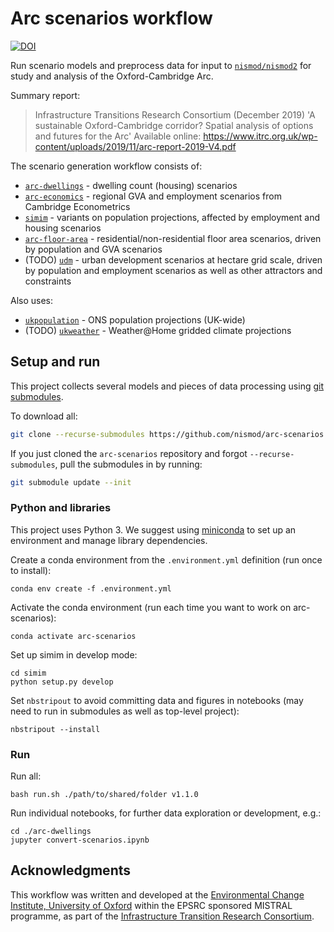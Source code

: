 # Arc scenarios workflow

[![DOI](https://zenodo.org/badge/190181451.svg)](https://zenodo.org/badge/latestdoi/190181451)

Run scenario models and preprocess data for input to
[`nismod/nismod2`](https://github.com/nismod/nismod2) for study and analysis of the
Oxford-Cambridge Arc.

Summary report:

> Infrastructure Transitions Research Consortium (December 2019) 'A sustainable
Oxford-Cambridge corridor? Spatial analysis of options and futures for the Arc' Available
online: https://www.itrc.org.uk/wp-content/uploads/2019/11/arc-report-2019-V4.pdf

The scenario generation workflow consists of:
- [`arc-dwellings`](https://github.com/nismod/arc-dwellings) - dwelling count (housing)
  scenarios
- [`arc-economics`](https://github.com/nismod/arc-economics) - regional GVA and employment
  scenarios from Cambridge Econometrics
- [`simim`](https://github.com/nismod/simim) - variants on population projections, affected by
  employment and housing scenarios
- [`arc-floor-area`](https://github.com/nismod/arc-floor-area) - residential/non-residential
  floor area scenarios, driven by population and GVA scenarios
- (TODO) [`udm`](https://github.com/geospatialncl/urban_development_model) - urban development
  scenarios at hectare grid scale, driven by population and employment scenarios as well as
  other attractors and constraints

Also uses:
- [`ukpopulation`](https://github.com/nismod/ukpopulation) - ONS population projections
  (UK-wide)
- (TODO) [`ukweather`](https://github.com/nismod/ukweather) - Weather@Home gridded climate
  projections


## Setup and run

This project collects several models and pieces of data processing using [git
submodules](https://git-scm.com/book/en/v2/Git-Tools-Submodules).

To download all:

```bash
git clone --recurse-submodules https://github.com/nismod/arc-scenarios
```

If you just cloned the `arc-scenarios` repository and forgot `--recurse-submodules`, pull the
submodules in by running:

```bash
git submodule update --init
```

### Python and libraries

This project uses Python 3. We suggest using [miniconda](https://conda.io/miniconda.html) to
set up an environment and manage library dependencies.

Create a conda environment from the `.environment.yml` definition (run once to install):

    conda env create -f .environment.yml

Activate the conda environment (run each time you want to work on arc-scenarios):

    conda activate arc-scenarios

Set up simim in develop mode:

    cd simim
    python setup.py develop

Set `nbstripout` to avoid committing data and figures in notebooks (may need to run in
submodules as well as top-level project):

    nbstripout --install


### Run

Run all:

    bash run.sh ./path/to/shared/folder v1.1.0

Run individual notebooks, for further data exploration or development, e.g.:

    cd ./arc-dwellings
    jupyter convert-scenarios.ipynb


## Acknowledgments

This workflow was written and developed at the [Environmental Change Institute, University of
Oxford](http://www.eci.ox.ac.uk/) within the EPSRC sponsored MISTRAL programme, as part of the
[Infrastructure Transition Research Consortium](http://www.itrc.org.uk/).
